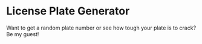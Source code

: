 # License Plate Generator
Want to get a random plate number or see how tough your plate is to crack? Be my guest!
